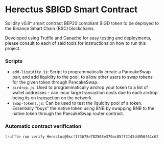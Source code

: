 # Herectus $BIGD Smart Contract

Solidity v0.8^ smart contract BEP20 compliant BIGD token to be deployed to the Binance Smart Chain (BSC) blockchains. 

Developed using Truffle and Ganache for easy testing and deployments, please consult to each of said tools for instructions on how to run this project.

### Scripts

- `add-liquidity.js`: Script to programmatically create a PancakeSwap pair, and add liquidity to the pool, to allow other users to swap tokens for the given token through PancakeSwap.
- `airdrop.js`: Used to programmatically airdrop your token to a list of wallet addresses - can incur large transaction costs due to each airdrop being its on transaction on the network.
- `swap-tokens.js`: Can be used to test the liquidity pool of a token. Essentially "buys" the native token using BNB by swapping BNB to the native token through the PancakeSwap router contract.


### Automatic contract verification

```bash
truffle run verify Herectus@0xcf173b78e782508e370ac05f72143dd956f61c62 --network bsc
```
